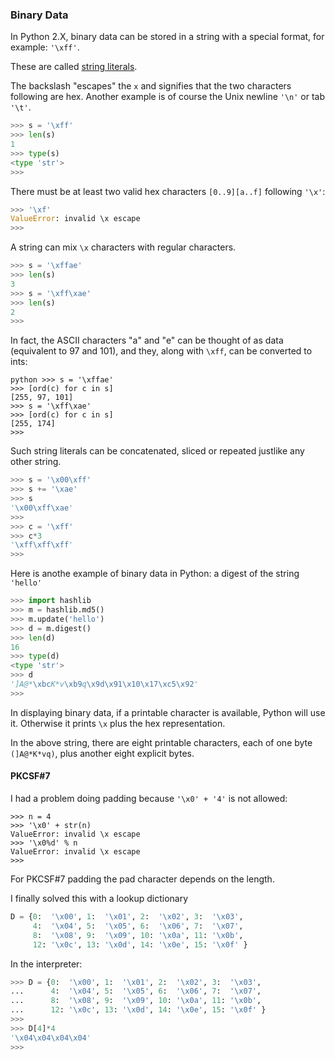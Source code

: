 ### Binary Data

In Python 2.X, binary data can be stored in a string with a special format, for example: ``'\xff'``.

These are called [string literals](https://docs.python.org/2.7/reference/lexical_analysis.html#string-literals).

The backslash "escapes" the ``x`` and signifies that the two characters following are hex.  Another example is of course the Unix newline ``'\n'`` or tab ``'\t'``.

```python
>>> s = '\xff'
>>> len(s)
1
>>> type(s)
<type 'str'>
>>>
```

There must be at least two valid hex characters ``[0..9][a..f]`` following ``'\x'``:

```python
>>> '\xf'
ValueError: invalid \x escape
>>>
```

A string can mix ``\x`` characters with regular characters.

```python
>>> s = '\xffae'
>>> len(s)
3
>>> s = '\xff\xae'
>>> len(s)
2
>>>
```

In fact, the ASCII characters "a" and "e" can be thought of as data (equivalent to 97 and 101), and they, along with ``\xff``,  can be converted to ints:

```
python >>> s = '\xffae'
>>> [ord(c) for c in s]
[255, 97, 101]
>>> s = '\xff\xae'
>>> [ord(c) for c in s]
[255, 174]
>>>
```

Such string literals can be concatenated, sliced or repeated justlike any other string.

```python
>>> s = '\x00\xff'
>>> s += '\xae'
>>> s
'\x00\xff\xae'
>>>
>>> c = '\xff'
>>> c*3
'\xff\xff\xff'
>>>
```
Here is anothe example of binary data in Python:  a digest of the string ``'hello'``

```python
>>> import hashlib
>>> m = hashlib.md5()
>>> m.update('hello')
>>> d = m.digest()
>>> len(d)
16
>>> type(d)
<type 'str'>
>>> d
']A@*\xbcK*v\xb9q\x9d\x91\x10\x17\xc5\x92'
>>>
```

In displaying binary data, if a printable character is available, Python will use it.  Otherwise it prints ``\x`` plus the hex representation.  

In the above string, there are eight printable characters, each of one byte ``(]A@*K*vq)``, plus another eight explicit bytes.

#### PKCSF#7

I had a problem doing padding because ``'\x0' + '4'`` is not allowed:

```python'
>>> n = 4
>>> '\x0' + str(n)
ValueError: invalid \x escape
>>> '\x0%d' % n
ValueError: invalid \x escape
>>>
```

For PKCSF#7 padding the pad character depends on the length.

I finally solved this with a lookup dictionary

```python
D = {0:  '\x00', 1:  '\x01', 2:  '\x02', 3:  '\x03', 
     4:  '\x04', 5:  '\x05', 6:  '\x06', 7:  '\x07', 
     8:  '\x08', 9:  '\x09', 10: '\x0a', 11: '\x0b', 
     12: '\x0c', 13: '\x0d', 14: '\x0e', 15: '\x0f' }
```

In the interpreter:

```python
>>> D = {0:  '\x00', 1:  '\x01', 2:  '\x02', 3:  '\x03', 
...      4:  '\x04', 5:  '\x05', 6:  '\x06', 7:  '\x07', 
...      8:  '\x08', 9:  '\x09', 10: '\x0a', 11: '\x0b', 
...      12: '\x0c', 13: '\x0d', 14: '\x0e', 15: '\x0f' }
>>> 
>>> D[4]*4
'\x04\x04\x04\x04'
>>>
```
